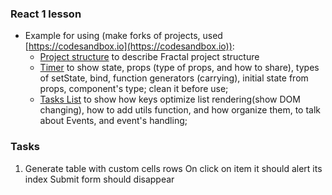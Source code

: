 ### React 1 lesson

* Example for using (make forks of projects, used [https://codesandbox.io](https://codesandbox.io)):
  * [Project structure](https://codesandbox.io/s/9zwmlw7xlw) to describe Fractal project structure
  * [Timer](https://codesandbox.io/s/vj10xnjq3y) to show state, props (type of props, and how to share), types of setState, bind, function generators (carrying), initial state from props, component's type; clean it before use;
  * [Tasks List](https://codesandbox.io/s/3rro4opmkq) to show how keys optimize list rendering(show DOM changing), how to add utils function, and how organize them, to talk about Events, and event's handling;
  
### Tasks

1. Generate table with custom cells rows On click on item it should alert its index Submit form should disappear 
